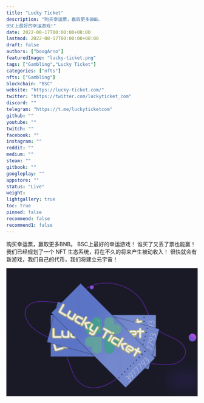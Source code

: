 ```yaml
---
title: "Lucky Ticket"
description: "购买幸运票，赢取更多BNB。
BSC上最好的幸运游戏!"
date: 2022-08-17T00:00:00+08:00
lastmod: 2022-08-17T00:00:00+08:00
draft: false
authors: ["boogArno"]
featuredImage: "lucky-ticket.png"
tags: ["Gambling","Lucky Ticket"]
categories: ["nfts"]
nfts: ["Gambling"]
blockchain: "BSC"
website: "https://lucky-ticket.com/"
twitter: "https://twitter.com/luckyticket_com"
discord: ""
telegram: "https://t.me/luckyticketcom"
github: ""
youtube: ""
twitch: ""
facebook: ""
instagram: ""
reddit: ""
medium: ""
steam: ""
gitbook: ""
googleplay: ""
appstore: ""
status: "Live"
weight: 
lightgallery: true
toc: true
pinned: false
recommend: false
recommend1: false
---
```

购买幸运票，赢取更多BNB。
BSC上最好的幸运游戏！
谁买了又丢了票也能赢！
我们已经规划了一个 NFT 生态系统，将在不久的将来产生被动收入！
很快就会有新游戏，我们自己的代币，我们将建立元宇宙！

![luckyticket-dapp-gambling-bsc-image2_38f7e0f95c4a1e3554ea7d86f5b1bdee](luckyticket-dapp-gambling-bsc-image2_38f7e0f95c4a1e3554ea7d86f5b1bdee.png)